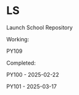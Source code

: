 # LS
Launch School Repository

Working: 

PY109


Completed:  

PY100 - 2025-02-22

PY101 - 2025-03-17